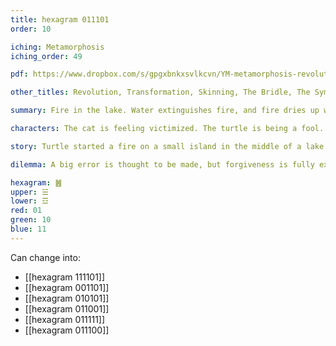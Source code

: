 ```yaml
---
title: hexagram 011101
order: 10

iching: Metamorphosis
iching_order: 49

pdf: https://www.dropbox.com/s/gpgxbnkxsvlkcvn/YM-metamorphosis-revolution.pdf?dl=0

other_titles: Revolution, Transformation, Skinning, The Bridle, The Symbol of Change, Molting, Changing, Radical Change, Overthrowing, Upheaval

summary: Fire in the lake. Water extinguishes fire, and fire dries up water. The image of metamorphosis. Each changes the other. Mutually incompatible forces are in dialogue.

characters: The cat is feeling victimized. The turtle is being a fool. The raven is playing the hero.

story: Turtle started a fire on a small island in the middle of a lake. Cat hates both fire and water, and gets mad at Turtle for doing this without thinking of her. Raven puts the fire out by dipping into the lake and flapping his wet wings violently above the fire, stirring up a lot of mud, smoke, and ash onto Cat's fur and into Turtle's mouth and eyes. The fire is out but they are now unrecognizable.

dilemma: A big error is thought to be made, but forgiveness is fully extended after the fact when it turns out to have been a necessary mistake.

hexagram: ䷰
upper: ☱
lower: ☲
red: 01
green: 10
blue: 11
---
```


Can change into:
- [[hexagram 111101]]
- [[hexagram 001101]]
- [[hexagram 010101]]
- [[hexagram 011001]]
- [[hexagram 011111]]
- [[hexagram 011100]]